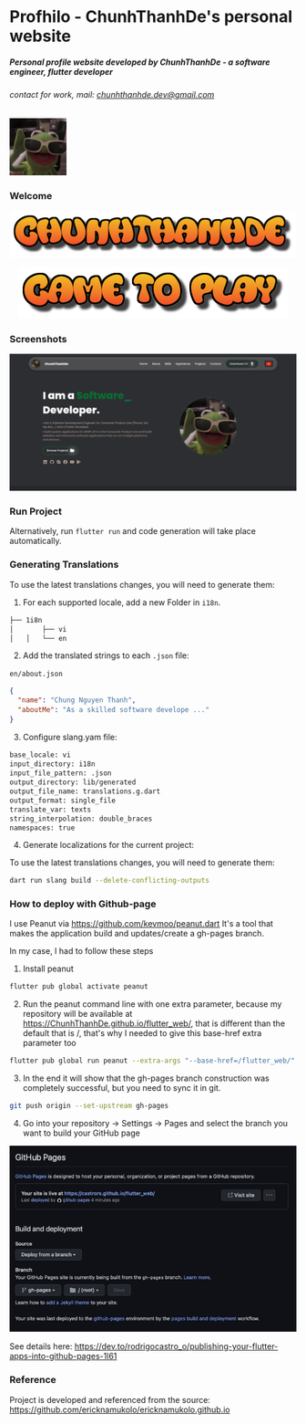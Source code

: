 # Profhilo - ChunhThanhDe's personal website

##### Personal profile website developed by ChunhThanhDe - a software engineer, flutter developer

###### contact for work, mail: chunhthanhde.dev@gmail.com

<img src="assets/avatar.png" height="100px" />

### Welcome

<p align="center">
  <img src="media/chunhthanhde.png" alt="Chunhthanhde" />
</p>
<p align="center">
  <img src="media/came_to_play.png" alt="Came to Play" />
</p>

### Screenshots

<img src="media/image/Home_Screen.png" />

### Run Project

Alternatively, run `flutter run` and code generation will take place automatically.

### Generating Translations

To use the latest translations changes, you will need to generate them:

1. For each supported locale, add a new Folder in `i18n`.

```
├── 1i8n
│   	├── vi
│   │   └── en
```

2. Add the translated strings to each `.json` file:

`en/about.json`

```json
{
  "name": "Chung Nguyen Thanh",
  "aboutMe": "As a skilled software develope ..."
}
```

3. Configure slang.yam file:

```
base_locale: vi
input_directory: i18n
input_file_pattern: .json
output_directory: lib/generated
output_file_name: translations.g.dart
output_format: single_file
translate_var: texts
string_interpolation: double_braces
namespaces: true
```

4. Generate localizations for the current project:

To use the latest translations changes, you will need to generate them:

```sh
dart run slang build --delete-conflicting-outputs
```

### How to deploy with Github-page

I use Peanut via https://github.com/kevmoo/peanut.dart
It's a tool that makes the application build and updates/create a gh-pages branch.

In my case, I had to follow these steps

1. Install peanut

```sh
flutter pub global activate peanut
```

2. Run the peanut command line with one extra parameter, because my repository will be available
   at https://ChunhThanhDe.github.io/flutter_web/, that is different than the default that is /, that's
   why I needed to give this base-href extra parameter too

```sh
flutter pub global run peanut --extra-args "--base-href=/flutter_web/"
```

3. In the end it will show that the gh-pages branch construction was completely successful, but you
   need to sync it in git.

```sh
git push origin --set-upstream gh-pages
```

4. Go into your repository -> Settings -> Pages and select the branch you want to build your GitHub
   page

<img src="media/setup.jpeg" />

See details here: https://dev.to/rodrigocastro_o/publishing-your-flutter-apps-into-github-pages-1l61

### Reference
Project is developed and referenced from the source: https://github.com/ericknamukolo/ericknamukolo.github.io
